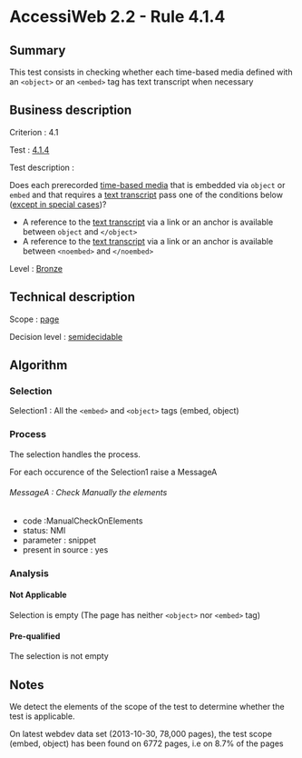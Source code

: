 # AccessiWeb 2.2 - Rule 4.1.4

## Summary

This test consists in checking whether each time-based media defined with an `<object>` or an `<embed>` tag has text transcript when necessary

## Business description

Criterion : 4.1

Test : [4.1.4](http://accessiweb.org/index.php/accessiweb-22-english-version.html#test-4-1-4)

Test description :

Does each prerecorded [time-based media](index.php/glossary-76.html#mMediaTemp) that is embedded via `object` or `embed` and that requires a [text transcript](index.php/glossary-76.html#mTranscriptTextuel) pass one of the conditions below ([except in special cases](index.php/glossary-76.html#cpCrit4- "Special cases for criterion 4.1"))?

-   A reference to the [text transcript](index.php/glossary-76.html#mTranscriptTextuel) via a link or an anchor is available between `object` and `</object>`
-   A reference to the [text transcript](index.php/glossary-76.html#mTranscriptTextuel) via a link or an anchor is available between `<noembed>` and `</noembed>`

Level : [Bronze](/en/category/rules-design/accessiweb-11/level/bronze)

## Technical description

Scope : [page](/en/category/rules-design/accessiweb-11/scope/page)

Decision level :
[semidecidable](/en/category/rules-design/accessiweb-11/decision-level/semidecidable)

## Algorithm

### Selection

Selection1 : All the `<embed>` and `<object>` tags (embed, object)

### Process

The selection handles the process.

For each occurence of the Selection1 raise a MessageA

###### MessageA : Check Manually the elements

-   code :ManualCheckOnElements
-   status: NMI
-   parameter : snippet
-   present in source : yes

### Analysis

#### Not Applicable

Selection is empty (The page has neither `<object>` nor `<embed>` tag)

#### Pre-qualified

The selection is not empty

## Notes

We detect the elements of the scope of the test to determine whether the test is applicable.

On latest webdev data set (2013-10-30, 78,000 pages), the test scope (embed, object) has been found on 6772 pages, i.e on 8.7% of the pages
